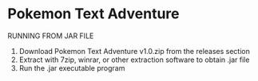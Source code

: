 # Pokemon Text Adventure
RUNNING FROM JAR FILE
1. Download Pokemon Text Adventure v1.0.zip from the releases section
2. Extract with 7zip, winrar, or other extraction software to obtain .jar file
3. Run the .jar executable program

